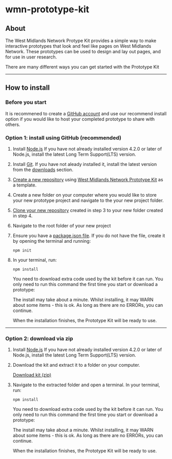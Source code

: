 # wmn-prototype-kit

## About

The West Midlands Network Protype Kit provides a simple way to make interactive prototypes that look and feel like pages on West Midlands Network. These prototypes can be used to design and lay out pages, and for use in user research.

There are many different ways you can get started with the Prototype Kit

---

## How to install

### Before you start

It is recommened to create a <a href="https://github.com/" target="_blank" rel="noopener noreferrer">GitHub account</a> and use our recommend install option if you would like to host your completed prototype to share with others.

### Option 1: install using GitHub (recommended)

1. Install <a href="https://nodejs.org/en/" target="_blank" rel="noopener noreferrer" class="wmnds-link">Node.js</a>
   If you have not already installed version 4.2.0 or later of Node.js, install the latest Long Term Support(LTS) version.

2. Install <a href="https://git-scm.com/" target="_blank" rel="noopener noreferrer" class="wmnds-link">Git</a>. If you have not aleady installed it, install the latest version from the [downloads](https://git-scm.com/downloads) section.

3. [Create a new repository](https://docs.github.com/en/github/creating-cloning-and-archiving-repositories/creating-a-repository-from-a-template) using [West Midlands Network Prototype Kit](https://github.com/wmcadigital/wmn-prototype-kit) as a template.

4. Create a new folder on your computer where you would like to store your new prototype project and navigate to the your new project folder.

5. [Clone your new repository](https://docs.github.com/en/github/creating-cloning-and-archiving-repositories/cloning-a-repository) created in step 3 to your new folder created in step 4.

6. Navigate to the root folder of your new project

7. Ensure you have a <a href="https://docs.npmjs.com/files/package.json" target="_blank" rel="noopener noreferrer" class="wmnds-link">package.json file</a>. If you do not have the file, create it by opening the terminal and running:
   <pre><code class="bash wmnds-show-more-ignore" tabindex="0">npm init</code></pre>

8. In your terminal, run:
      <pre><code class="bash wmnds-show-more-ignore" tabindex="0">npm install</code></pre>

   You need to download extra code used by the kit before it can run. You only need to run this command the first time you start or download a prototype:

   The install may take about a minute. Whilst installing, it may WARN about some items - this is ok. As long as there are no ERRORs, you can continue.

   When the installation finishes, the Prototype Kit will be ready to use.

---

### Option 2: download via zip

1. Install <a href="https://nodejs.org/en/" target="_blank" rel="noopener noreferrer" class="wmnds-link">Node.js</a>
   If you have not already installed version 4.2.0 or later of Node.js, install the latest Long Term Support(LTS) version.

2. Download the kit and extract it to a folder on your computer.

   [Download kit (zip)](https://github.com/wmcadigital/wmn-prototype-kit/archive/main.zip)

3. Navigate to the extracted folder and open a terminal. In your terminal, run:
   <pre><code class="bash wmnds-show-more-ignore" tabindex="0">npm install</code></pre>

   You need to download extra code used by the kit before it can run. You only need to run this command the first time you start or download a prototype:

   The install may take about a minute. Whilst installing, it may WARN about some items - this is ok. As long as there are no ERRORs, you can continue.

   When the installation finishes, the Prototype Kit will be ready to use.
